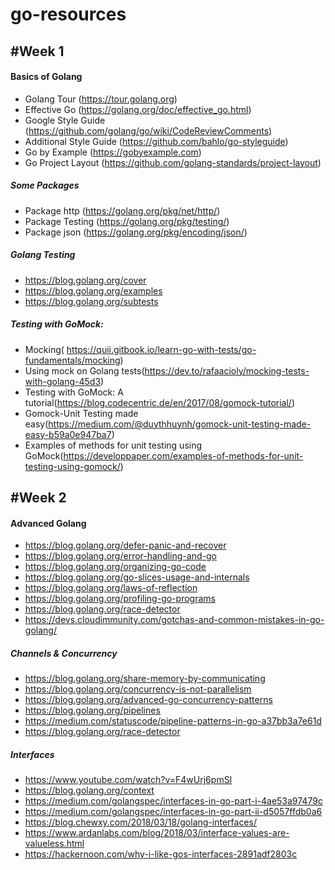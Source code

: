 # go-resources

## #Week 1

#### Basics of Golang

* Golang Tour (https://tour.golang.org)
* Effective Go (https://golang.org/doc/effective_go.html)
* Google Style Guide (https://github.com/golang/go/wiki/CodeReviewComments)
* Additional Style Guide (https://github.com/bahlo/go-styleguide)
* Go by Example (https://gobyexample.com)
* Go Project Layout (https://github.com/golang-standards/project-layout)

##### Some Packages

* Package http (https://golang.org/pkg/net/http/)
* Package Testing (https://golang.org/pkg/testing/)
* Package json (https://golang.org/pkg/encoding/json/)

##### Golang Testing

* https://blog.golang.org/cover
* https://blog.golang.org/examples
* https://blog.golang.org/subtests

##### Testing with GoMock: 

* Mocking( https://quii.gitbook.io/learn-go-with-tests/go-fundamentals/mocking)
* Using mock on Golang tests(https://dev.to/rafaacioly/mocking-tests-with-golang-45d3)
* Testing with GoMock: A tutorial(https://blog.codecentric.de/en/2017/08/gomock-tutorial/)
* Gomock-Unit Testing made easy(https://medium.com/@duythhuynh/gomock-unit-testing-made-easy-b59a0e947ba7)
* Examples of methods for unit testing using GoMock(https://developpaper.com/examples-of-methods-for-unit-testing-using-gomock/)

## #Week 2

#### Advanced Golang

* https://blog.golang.org/defer-panic-and-recover
* https://blog.golang.org/error-handling-and-go
* https://blog.golang.org/organizing-go-code
* https://blog.golang.org/go-slices-usage-and-internals
* https://blog.golang.org/laws-of-reflection
* https://blog.golang.org/profiling-go-programs
* https://blog.golang.org/race-detector
* https://devs.cloudimmunity.com/gotchas-and-common-mistakes-in-go-golang/

##### Channels & Concurrency

* https://blog.golang.org/share-memory-by-communicating
* https://blog.golang.org/concurrency-is-not-parallelism
* https://blog.golang.org/advanced-go-concurrency-patterns
* https://blog.golang.org/pipelines
* https://medium.com/statuscode/pipeline-patterns-in-go-a37bb3a7e61d
* https://blog.golang.org/race-detector

 

##### Interfaces

* https://www.youtube.com/watch?v=F4wUrj6pmSI
* https://blog.golang.org/context
* https://medium.com/golangspec/interfaces-in-go-part-i-4ae53a97479c
* https://medium.com/golangspec/interfaces-in-go-part-ii-d5057ffdb0a6
* https://blog.chewxy.com/2018/03/18/golang-interfaces/
* https://www.ardanlabs.com/blog/2018/03/interface-values-are-valueless.html
* https://hackernoon.com/why-i-like-gos-interfaces-2891adf2803c
 
